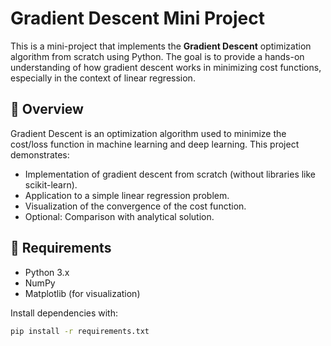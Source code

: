# Gradient Descent Mini Project

This is a mini-project that implements the **Gradient Descent** optimization algorithm from scratch using Python. The goal is to provide a hands-on understanding of how gradient descent works in minimizing cost functions, especially in the context of linear regression.

## 🧠 Overview

Gradient Descent is an optimization algorithm used to minimize the cost/loss function in machine learning and deep learning. This project demonstrates:

- Implementation of gradient descent from scratch (without libraries like scikit-learn).
- Application to a simple linear regression problem.
- Visualization of the convergence of the cost function.
- Optional: Comparison with analytical solution.

## 🔧 Requirements

- Python 3.x
- NumPy
- Matplotlib (for visualization)

Install dependencies with:

```bash
pip install -r requirements.txt

